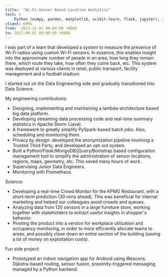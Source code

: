 ```yaml
---
title:  "Wi-Fi-Sensor Based Location Analytics"
tech: >
    Python (numpy, pandas, matplotlib, scikit-learn, flask, jupyter), Java, JavaScript, Hadoop, Kafka, Storm, Spark, HDFS, Hive, MongoDB, Prometheus, Git, Jenkins, Linux, AWS, GCP, MCMC (PyMC3), time series forecasting (Machine Learning).
client: KPMG
from:  2013-12-01 00:00:00 +0000
to: 2017-09-01 00:00:00 +0000
---
```

I was part of a team that developed a system to measure the presence of Wi-Fi radios using custom Wi-Fi sensors. In essence, this enables insight into the approximate number of people in an area, how long they remain there, which route they take, how often they come back, etc. This system was deployed at various clients in retail, public transport, facility management and a football stadium.

I started out on the Data Engineering side and gradually transitioned into Data Science. 

My engineering contributions:
- Designing, implementing and maintaining a lambda-architecture based big data platform. 
- Developing streaming data processing code and real-time summary statistics in Apache Storm (Java).
- A framework to greatly simplify PySpark-based batch jobs. Also, scheduling and monitoring them.
- Privacy by design: developed the anonymization pipeline involving a Trusted Third Party, and developed an opt-out system.
- Built a Python/Flask/MongoDB/jQuery/Bootstrap based configuration management tool to simplify the administration of sensor locations, regions, maps, geometry, etc. This saved many hours of work.
- Supervising Junior Data Engineers. 
- Monitoring with Prometheus.

Science:
- Developing a real-time Crowd Monitor for the KPMG Restaurant, with a short-term prediction (30 mins ahead). This was beneficial for internal marketing and helped our colleagues avoid crowds and queues. 
- Analyzing data from 120 sensors in a large furniture store, working together with stakeholders to extract useful insights in shopper's behavior.
- Pivoting the product into a version for workplace utilization and occupancy monitoring, in order to more efficiently allocate teams to areas, and possibly close down an entire section of the building (saving a lot of money on exploitation costs).

Fun side project:
- Prototyped an indoor navigation app for Android using iBeacons. Dijkstra-based routing, sensor fusion, proximity-triggered messaging managed by a Python backend.

